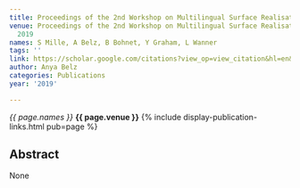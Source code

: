 ```yaml
---
title: Proceedings of the 2nd Workshop on Multilingual Surface Realisation (MSR 2019)
venue: Proceedings of the 2nd Workshop on Multilingual Surface Realisation (MSR 2019),
  2019
names: S Mille, A Belz, B Bohnet, Y Graham, L Wanner
tags: ''
link: https://scholar.google.com/citations?view_op=view_citation&hl=en&user=trwwiW4AAAAJ&pagesize=100&sortby=pubdate&citation_for_view=trwwiW4AAAAJ:BrmTIyaxlBUC
author: Anya Belz
categories: Publications
year: '2019'

---
```


*{{ page.names }}*
**{{ page.venue }}**
{% include display-publication-links.html pub=page %}
## Abstract

None